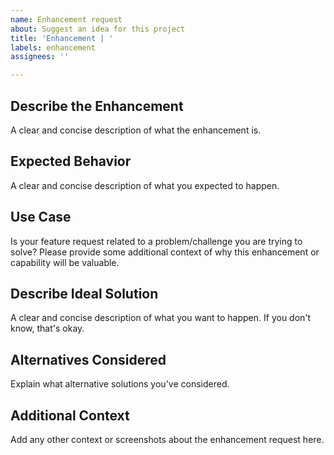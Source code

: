```yaml
---
name: Enhancement request
about: Suggest an idea for this project
title: 'Enhancement | '
labels: enhancement
assignees: ''

---
```


## Describe the Enhancement

A clear and concise description of what the enhancement is. 

## Expected Behavior

A clear and concise description of what you expected to happen.

## Use Case

Is your feature request related to a problem/challenge you are trying to solve? Please provide some additional context of why this enhancement or capability will be valuable.

## Describe Ideal Solution

A clear and concise description of what you want to happen. If you don't know, that's okay.

## Alternatives Considered

Explain what alternative solutions you've considered.

## Additional Context

Add any other context or screenshots about the enhancement request here.
